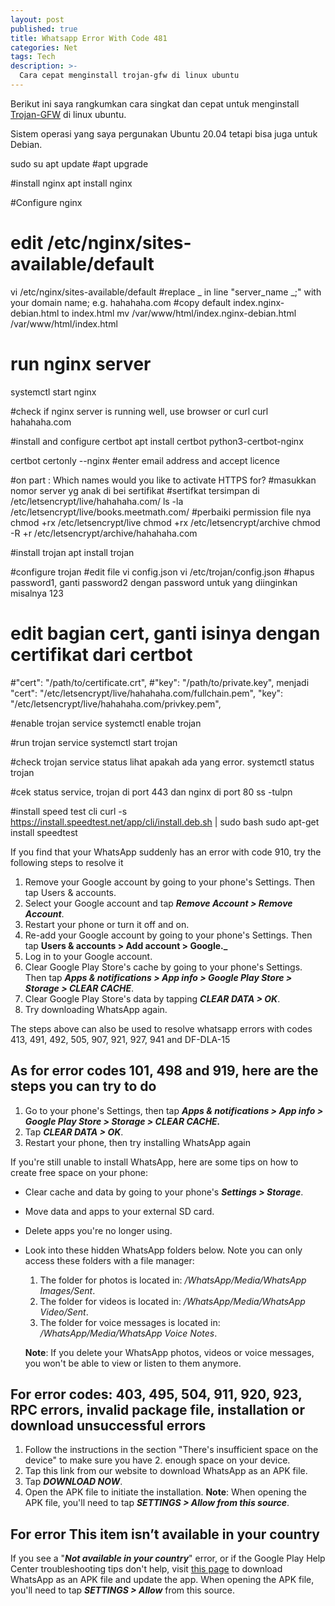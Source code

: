 ```yaml
---
layout: post
published: true
title: Whatsapp Error With Code 481
categories: Net
tags: Tech
description: >-
  Cara cepat menginstall trojan-gfw di linux ubuntu
---
```


Berikut ini saya rangkumkan cara singkat dan cepat untuk menginstall [Trojan-GFW](https://github.com/trojan-gfw/trojan) di linux ubuntu.

Sistem operasi yang saya pergunakan Ubuntu 20.04 tetapi bisa juga untuk Debian.


sudo su
apt update
#apt upgrade

#install nginx
apt install nginx

#Configure nginx
# edit /etc/nginx/sites-available/default
vi /etc/nginx/sites-available/default
#replace _ in line "server_name _;"  with your domain name; e.g. hahahaha.com
#copy default index.nginx-debian.html to index.html
mv /var/www/html/index.nginx-debian.html /var/www/html/index.html
# run nginx server
systemctl start nginx

#check if nginx server is running well, use browser or curl
curl hahahaha.com



#install and configure certbot
apt install certbot python3-certbot-nginx

certbot certonly --nginx
#enter email address and accept licence

#on part : Which names would you like to activate HTTPS for?
#masukkan nomor server yg anak di bei sertifikat
#sertifkat tersimpan di /etc/letsencrypt/live/hahahaha.com/
ls -la /etc/letsencrypt/live/books.meetmath.com/
#perbaiki permission file nya
chmod +rx /etc/letsencrypt/live
chmod +rx /etc/letsencrypt/archive
chmod -R +r /etc/letsencrypt/archive/hahahaha.com


#install trojan
apt install trojan

#configure trojan
#edit file vi config.json
vi /etc/trojan/config.json
#hapus password1, 
ganti password2 dengan password untuk yang diinginkan misalnya 123
# edit bagian cert, ganti isinya dengan certifikat dari certbot
#"cert": "/path/to/certificate.crt",
#"key": "/path/to/private.key",
menjadi
"cert": "/etc/letsencrypt/live/hahahaha.com/fullchain.pem",
"key": "/etc/letsencrypt/live/hahahaha.com/privkey.pem",

#enable trojan service
systemctl enable trojan

#run trojan service
systemctl start trojan

#check trojan service status lihat apakah ada yang error.
systemctl status trojan


#cek status service, trojan di port 443 dan nginx di port 80
ss -tulpn





#install speed test cli
curl -s https://install.speedtest.net/app/cli/install.deb.sh | sudo bash
sudo apt-get install speedtest



If you find that your WhatsApp suddenly has an error with code 910, try the following steps to resolve it

1. Remove your Google account by going to your phone's Settings. Then tap Users & accounts.
2. Select your Google account and tap **_Remove Account > Remove Account_**.
3. Restart your phone or turn it off and on.
4. Re-add your Google account by going to your phone's Settings. Then tap **Users & accounts > Add account > Google._**
5. Log in to your Google account.
6. Clear Google Play Store's cache by going to your phone's Settings. Then tap **_Apps & notifications > App info > Google Play Store > Storage > CLEAR CACHE_**.
7. Clear Google Play Store's data by tapping **_CLEAR DATA > OK_**.
8. Try downloading WhatsApp again.

The steps above can also be used to resolve whatsapp errors with codes 413, 491, 492, 505, 907, 921, 927, 941 and DF-DLA-15


## As for error codes 101, 498 and 919, here are the steps you can try to do

1. Go to your phone's Settings, then tap **_Apps & notifications > App info > Google Play Store > Storage > CLEAR CACHE._**
2. Tap **_CLEAR DATA > OK_**.
3. Restart your phone, then try installing WhatsApp again

If you're still unable to install WhatsApp, here are some tips on how to create free space on your phone:
- Clear cache and data by going to your phone's **_Settings > Storage_**.
- Move data and apps to your external SD card.
- Delete apps you're no longer using.
- Look into these hidden WhatsApp folders below. Note you can only access these folders with a file manager:
  1. The folder for photos is located in: _/WhatsApp/Media/WhatsApp Images/Sent_.
  2. The folder for videos is located in: _/WhatsApp/Media/WhatsApp Video/Sent_.
  3. The folder for voice messages is located in: _/WhatsApp/Media/WhatsApp Voice Notes_.
  
  **Note**: If you delete your WhatsApp photos, videos or voice messages, you won't be able to view or listen to them anymore.
  
  
## For error codes: 403, 495, 504, 911, 920, 923, RPC errors, invalid package file, installation or download unsuccessful errors

1. Follow the instructions in the section "There's insufficient space on the device" to make sure you have 2. enough space on your device.
3. Tap this link from our website to download WhatsApp as an APK file.
4. Tap **_DOWNLOAD NOW_**.
5. Open the APK file to initiate the installation.
   **Note**: When opening the APK file, you'll need to tap **_SETTINGS > Allow from this source_**.
   
   
## For error This item isn’t available in your country
If you see a "**_Not available in your country_**" error, or if the Google Play Help Center troubleshooting tips don't help, visit [this page](https://www.whatsapp.com/android "Download Whatsapp APK") to download WhatsApp as an APK file and update the app. When opening the APK file, you'll need to tap **_SETTINGS > Allow_** from this source.
